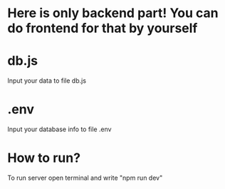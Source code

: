 # Here is only backend part! You can do frontend for that by yourself

# db.js
Input your data to file db.js

# .env
Input your database info to file .env 

# How to run?
To run server open terminal and write "npm run dev"
